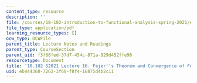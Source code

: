 ```yaml
---
content_type: resource
description: ''
file: /courses/18-102-introduction-to-functional-analysis-spring-2021/eb44436072623f60f8f416875d4b2c11_MIT18_102s21_lec16.pdf
file_type: application/pdf
learning_resource_types: []
ocw_type: OCWFile
parent_title: Lecture Notes and Readings
parent_type: CourseSection
parent_uid: f3f68fed-37d7-454c-871a-929d452ffe96
resourcetype: Document
title: '18.102 S2021 Lecture 16. Fejer''s Theorem and Convergence of Fourier Series '
uid: eb444360-7262-3f60-f8f4-16875d4b2c11
---
```

